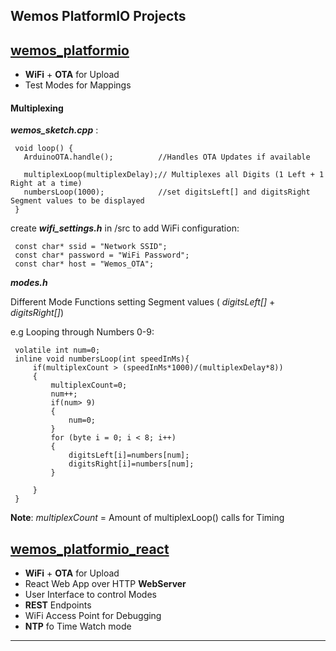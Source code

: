 ## Wemos PlatformIO Projects
 
 ## [wemos_platformio](./wemos_platformio)
 * **WiFi** + **OTA** for Upload
 * Test Modes for Mappings
 
 #### Multiplexing
  
 **_wemos_sketch.cpp_** :
 
     void loop() {
       ArduinoOTA.handle();          //Handles OTA Updates if available
 
       multiplexLoop(multiplexDelay);// Multiplexes all Digits (1 Left + 1 Right at a time)
       numbersLoop(1000);            //set digitsLeft[] and digitsRight Segment values to be displayed              
     }
 
 create **_wifi_settings.h_** in /src to add WiFi configuration:
 
     const char* ssid = "Network SSID";
     const char* password = "WiFi Password";
     const char* host = "Wemos_OTA";
 
 _**modes.h**_
 
 Different Mode Functions setting Segment values ( _digitsLeft[]_ + _digitsRight[]_)
 
 e.g Looping through Numbers 0-9:
 
     volatile int num=0;
     inline void numbersLoop(int speedInMs){
         if(multiplexCount > (speedInMs*1000)/(multiplexDelay*8))
         {
             multiplexCount=0;
             num++; 
             if(num> 9)
             {
                 num=0;
             }
             for (byte i = 0; i < 8; i++)
             {
                 digitsLeft[i]=numbers[num];
                 digitsRight[i]=numbers[num];
             }
     
         }
     }
     
 **Note**: _multiplexCount_ = Amount of multiplexLoop() calls for Timing

 
 ## [wemos_platformio_react](./wemos_platformio_react)
 * **WiFi** + **OTA** for Upload
 * React Web App over HTTP **WebServer**
 * User Interface to control Modes
 * **REST** Endpoints
 * WiFi Access Point for Debugging
 * **NTP** fo Time Watch mode

 ---
 